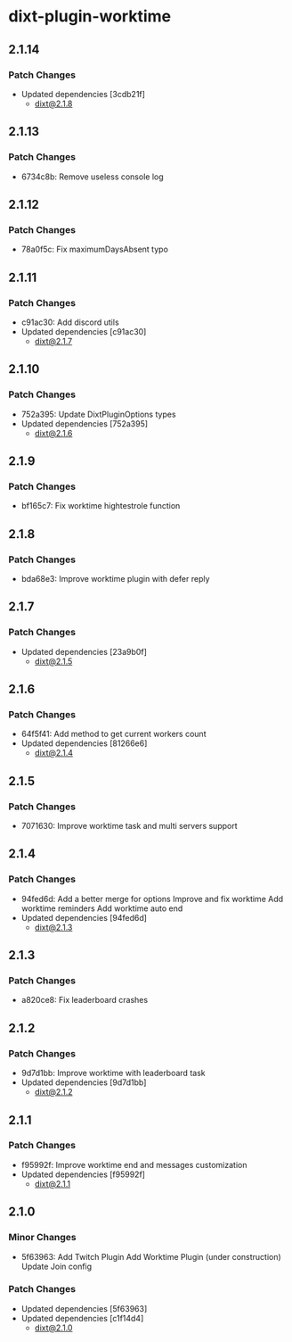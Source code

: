 # dixt-plugin-worktime

## 2.1.14

### Patch Changes

- Updated dependencies [3cdb21f]
  - dixt@2.1.8

## 2.1.13

### Patch Changes

- 6734c8b: Remove useless console log

## 2.1.12

### Patch Changes

- 78a0f5c: Fix maximumDaysAbsent typo

## 2.1.11

### Patch Changes

- c91ac30: Add discord utils
- Updated dependencies [c91ac30]
  - dixt@2.1.7

## 2.1.10

### Patch Changes

- 752a395: Update DixtPluginOptions types
- Updated dependencies [752a395]
  - dixt@2.1.6

## 2.1.9

### Patch Changes

- bf165c7: Fix worktime hightestrole function

## 2.1.8

### Patch Changes

- bda68e3: Improve worktime plugin with defer reply

## 2.1.7

### Patch Changes

- Updated dependencies [23a9b0f]
  - dixt@2.1.5

## 2.1.6

### Patch Changes

- 64f5f41: Add method to get current workers count
- Updated dependencies [81266e6]
  - dixt@2.1.4

## 2.1.5

### Patch Changes

- 7071630: Improve worktime task and multi servers support

## 2.1.4

### Patch Changes

- 94fed6d: Add a better merge for options
  Improve and fix worktime
  Add worktime reminders
  Add worktime auto end
- Updated dependencies [94fed6d]
  - dixt@2.1.3

## 2.1.3

### Patch Changes

- a820ce8: Fix leaderboard crashes

## 2.1.2

### Patch Changes

- 9d7d1bb: Improve worktime with leaderboard task
- Updated dependencies [9d7d1bb]
  - dixt@2.1.2

## 2.1.1

### Patch Changes

- f95992f: Improve worktime end and messages customization
- Updated dependencies [f95992f]
  - dixt@2.1.1

## 2.1.0

### Minor Changes

- 5f63963: Add Twitch Plugin
  Add Worktime Plugin (under construction)
  Update Join config

### Patch Changes

- Updated dependencies [5f63963]
- Updated dependencies [c1f14d4]
  - dixt@2.1.0
